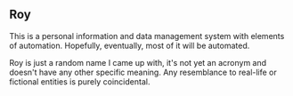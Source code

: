 ## Roy

This is a personal information and data management system with elements of automation. Hopefully, eventually, most of it will be automated. 

Roy is just a random name I came up with, it's not yet an acronym and doesn't have any other specific meaning. Any resemblance to real-life or fictional entities is purely coincidental.
